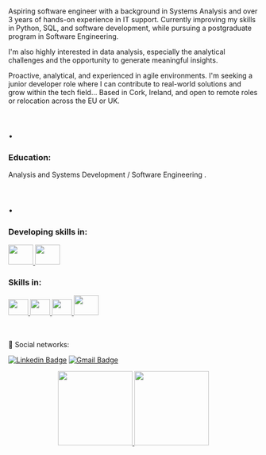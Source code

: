 <br>

Aspiring software engineer with a background in Systems Analysis and over 3 years of hands-on experience in IT support. Currently improving my skills in Python, SQL, and software development, while pursuing a postgraduate program in Software Engineering.

I'm also highly interested in data analysis, especially the analytical challenges and the opportunity to generate meaningful insights.

Proactive, analytical, and experienced in agile environments. I'm seeking a junior developer role where I can contribute to real-world solutions and grow within the tech field...
Based in Cork, Ireland, and open to remote roles or relocation across the EU or UK.

# . 

### Education:
Analysis and Systems Development / Software Engineering .
# . 
<!--:house_with_garden: living in Cork / Ireland.-->
<!--:books: Currently learning web development.-->

### Developing skills in:

<!--<div style="display: inline_block">
<a href="https://nodejs.org/pt-br/">
  <img height="40" width="50" src="https://cdn.jsdelivr.net/gh/devicons/devicon/icons/nodejs/nodejs-plain-wordmark.svg" />
</a>-->

<div style="display: inline_block">
<a href="https://www.python.org/">
  <img height="40" width="50" src="https://cdn.jsdelivr.net/gh/devicons/devicon@latest/icons/python/python-original-wordmark.svg" />
</a>

<a href="https://www.microsoft.com/en-ie/sql-server">
  <img height="40" width="50" src="https://cdn.jsdelivr.net/gh/devicons/devicon@latest/icons/microsoftsqlserver/microsoftsqlserver-plain-wordmark.svg" />
</a>
<br>


### Skills in:
<div style="display: inline_block">
<a href="https://developer.mozilla.org/en-US/docs/Web/JavaScript">
  <img height="32" width="40" src="https://cdn.jsdelivr.net/gh/devicons/devicon/icons/javascript/javascript-original.svg" />
</a>
<a href="https://developer.mozilla.org/en-US/docs/Web/HTML">
  <img height="32" width="40" src="https://cdn.jsdelivr.net/gh/devicons/devicon/icons/html5/html5-plain-wordmark.svg" />
</a>
<a href="https://developer.mozilla.org/en-US/docs/Web/CSS">
  <img height="32" width="40" src="https://cdn.jsdelivr.net/gh/devicons/devicon/icons/css3/css3-plain-wordmark.svg" />
</a>
  <a href="https://git-scm.com/">
  <img height="40" width="50" src="https://cdn.jsdelivr.net/gh/devicons/devicon@latest/icons/git/git-plain-wordmark.svg" />
</a>
</div>
  

<br>
<br>

:envelope_with_arrow: Social networks: <p>
[![Linkedin Badge](https://img.shields.io/badge/-LinkedIn-blue?style=flat-square&logo=Linkedin&logoColor=white&link=https://www.linkedin.com/in/edsonvferreira/)](https://www.linkedin.com/in/edsonraines/) 
[![Gmail Badge](https://img.shields.io/badge/-Gmail-FF0000?style=flat-square&labelColor=FF0000&logo=gmail&logoColor=white&link=mailto:edson.vferreira90@gmail.com)](mailto:edson.raines@gmail.com) 
</p>



<div align="center">
  <a href="https://github.com/ERaines">
  <img height="150em"src="https://github-readme-stats.vercel.app/api?username=ERaines&show_icons=true&theme=dark&include_all_commits=true&count_private=true"/>
  </a>
  <a href="https://github.com/ERaines?tab=repositories" target="_blank" rel="noopener noreferrer">
  <img height="150em"src="https://github-readme-stats.vercel.app/api/top-langs/?username=ERaines&range=last_year&layout=compact&langs_count=7&theme=dark">
</div>

